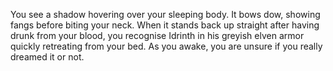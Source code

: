 You see a shadow hovering over your sleeping body. It bows dow, showing fangs before biting your neck. When it stands back up straight after having drunk from your blood, you recognise Idrinth in his greyish elven armor quickly retreating from your bed. As you awake, you are unsure if you really dreamed it or not.
